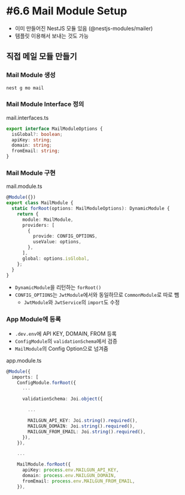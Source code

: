 # #6.6 Mail Module Setup

- 이미 만들어진 NestJS 모듈 있음 (@nestjs-modules/mailer)
- 템플릿 이용해서 보내는 것도 가능

## 직접 메일 모듈 만들기

### Mail Module 생성

```ts
nest g mo mail
```

### Mail Module Interface 정의

mail.interfaces.ts

```ts
export interface MailModuleOptions {
  isGlobal?: boolean;
  apiKey: string;
  domain: string;
  fromEmail: string;
}
```

### Mail Module 구현

mail.module.ts

```ts
@Module({})
export class MailModule {
  static forRoot(options: MailModuleOptions): DynamicModule {
    return {
      module: MailModule,
      providers: [
        {
          provide: CONFIG_OPTIONS,
          useValue: options,
        },
      ],
      global: options.isGlobal,
    };
  }
}
```

- `DynamicModule`을 리턴하는 `forRoot()`
- `CONFIG_OPTIONS`는 `JwtModule`에서와 동일하므로 `CommonModule`로 따로 뺌
  - `JwtModule`와 `JwtService`의 `import`도 수정

### App Module에 등록

- `.dev.env`에 API KEY, DOMAIN, FROM 등록
- `ConfigModule`의 `validationSchema`에서 검증
- `MailModule`의 Config Option으로 넘겨줌

app.module.ts

```ts
@Module({
  imports: [
    ConfigModule.forRoot({
      ...

      validationSchema: Joi.object({

        ...

        MAILGUN_API_KEY: Joi.string().required(),
        MAILGUN_DOMAIN: Joi.string().required(),
        MAILGUN_FROM_EMAIL: Joi.string().required(),
      }),
    }),

    ...

    MailModule.forRoot({
      apiKey: process.env.MAILGUN_API_KEY,
      domain: process.env.MAILGUN_DOMAIN,
      fromEmail: process.env.MAILGUN_FROM_EMAIL,
    }),
```
